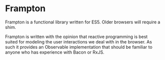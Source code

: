 # Frampton

Frampton is a functional library written for ES5. Older browsers will require a shim.

Frampton is written with the opinion that reactive programming is best suited for modeling the user interactions we deal with in the browser. As such it provides an Observable implementation that should be familiar to anyone who has experience with Bacon or RxJS.